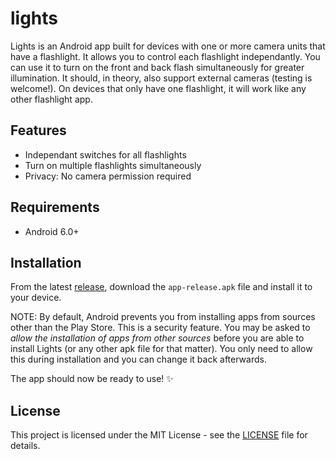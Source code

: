 # lights
Lights is an Android app built for devices with one or more camera units that have a flashlight. It allows you to control each flashlight independantly. You can use it to turn on the front and back flash simultaneously for greater illumination. It should, in theory, also support external cameras (testing is welcome!). On devices that only have one flashlight, it will work like any other flashlight app.

## Features
* Independant switches for all flashlights
* Turn on multiple flashlights simultaneously
* Privacy: No camera permission required

## Requirements
* Android 6.0+

## Installation
From the latest [release](../../releases), download the `app-release.apk` file and install it to your device. 

NOTE: By default, Android prevents you from installing apps from sources other than the Play Store. This is a security feature. You may be asked to *allow the installation of apps from other sources* before you are able to install Lights (or any other apk file for that matter). You only need to allow this during installation and you can change it back afterwards.

The app should now be ready to use! ✨

## License
This project is licensed under the MIT License - see the [LICENSE](LICENSE) file for details.
